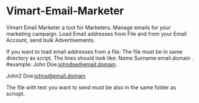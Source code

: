 # Vimart-Email-Marketer
Vimart Email Marketer a tool for Marketers. Manage emails for your marketing campaign. Load Email addresses from File and from your Email Account, send bulk Advertisements.

If you want to load email addresses from a file:
The file must be in same directory as script. The lines should look like: Name Surname:email.domain .
#example:
John Doe:johndoe@email.domain                                                                                                               .

John2 Doe:johns@email.domain

The file with text you want to send must be also in the same folder as scriopt.
